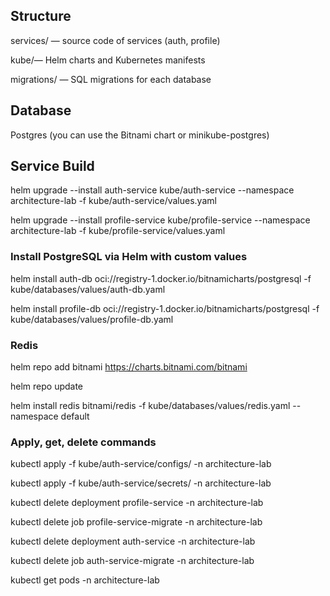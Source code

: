 ## Structure
services/ — source code of services (auth, profile)

kube/— Helm charts and Kubernetes manifests

migrations/ — SQL migrations for each database

## Database
Postgres (you can use the Bitnami chart or minikube-postgres)

## Service Build
helm upgrade --install auth-service kube/auth-service --namespace architecture-lab -f kube/auth-service/values.yaml

helm upgrade --install profile-service kube/profile-service --namespace architecture-lab -f kube/profile-service/values.yaml

### Install PostgreSQL via Helm with custom values
helm install auth-db oci://registry-1.docker.io/bitnamicharts/postgresql -f kube/databases/values/auth-db.yaml

helm install profile-db oci://registry-1.docker.io/bitnamicharts/postgresql -f kube/databases/values/profile-db.yaml

### Redis
helm repo add bitnami https://charts.bitnami.com/bitnami

helm repo update

helm install redis bitnami/redis -f kube/databases/values/redis.yaml --namespace default

### Apply, get, delete commands
kubectl apply -f kube/auth-service/configs/ -n architecture-lab

kubectl apply -f kube/auth-service/secrets/ -n architecture-lab


kubectl delete deployment profile-service -n architecture-lab

kubectl delete job profile-service-migrate -n architecture-lab


kubectl delete deployment auth-service -n architecture-lab

kubectl delete job auth-service-migrate -n architecture-lab


kubectl get pods -n architecture-lab
